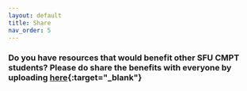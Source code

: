 ```yaml
---
layout: default
title: Share 
nav_order: 5
---
```




### Do you have resources that would benefit other SFU CMPT students? Please do share the benefits with everyone by uploading [here](https://www.dropbox.com/request/64EYKyPTMCRcWQSGKRd6){:target="_blank"}